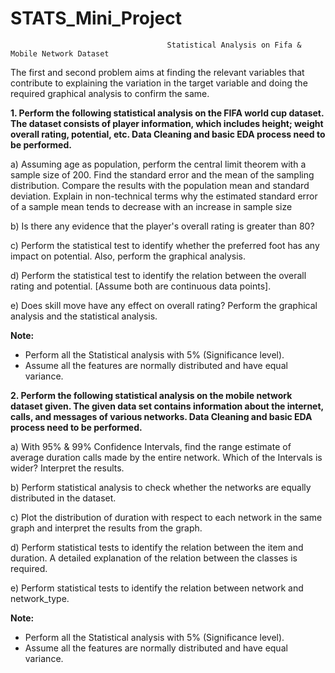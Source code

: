 # STATS_Mini_Project
                                       Statistical Analysis on Fifa & Mobile Network Dataset

The first and second problem aims at finding the relevant variables that contribute to explaining the variation in the target variable and doing the required graphical analysis to confirm the same.

**1. Perform the following statistical analysis on the FIFA world cup dataset. The dataset consists of player information, which includes height; weight overall rating, potential, etc. Data Cleaning and basic EDA process need to be performed.** 

a)	Assuming age as population, perform the central limit theorem with a sample size of 200. Find the standard error and the mean of the sampling distribution. Compare the results with the population mean and standard deviation. Explain in non-technical terms why the estimated standard error of a sample mean tends to decrease with an increase in sample size

b)	Is there any evidence that the player's overall rating is greater than 80?

c)	Perform the statistical test to identify whether the preferred foot has any impact on potential. Also, perform the graphical analysis.

d)	Perform the statistical test to identify the relation between the overall rating and potential. [Assume both are continuous data points].

e)	Does skill move have any effect on overall rating? Perform the graphical analysis and the statistical analysis.

**Note:**
* Perform all the Statistical analysis with 5% (Significance level).
* Assume all the features are normally distributed and have equal variance.


**2. Perform the following statistical analysis on the mobile network dataset given. The given data set contains information about the internet, calls, and messages of various networks. Data Cleaning and basic EDA process need to be performed.**

a) With 95% & 99% Confidence Intervals, find the range estimate of average duration calls made by the entire network. Which of the Intervals is wider? Interpret the results.

b) Perform statistical analysis to check whether the networks are equally distributed in the dataset.

c) Plot the distribution of duration with respect to each network in the same graph and interpret the results from the graph.

d)	Perform statistical tests to identify the relation between the item and duration. A detailed explanation of the relation between the classes is required.

e)	Perform statistical tests to identify the relation between network and network_type. 

**Note:**
* Perform all the Statistical analysis with 5% (Significance level).
* Assume all the features are normally distributed and have equal variance.

